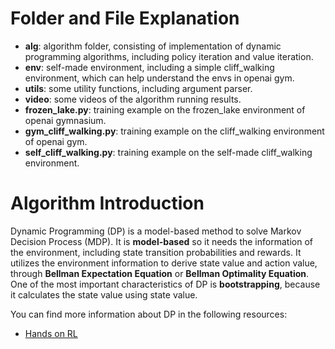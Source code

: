 # Folder and File Explanation

- **alg**: algorithm folder, consisting of implementation of dynamic programming algorithms, including policy iteration and value iteration.
- **env**: self-made environment, including a simple cliff_walking environment, which can help understand the envs in openai gym.
- **utils**: some utility functions, including argument parser.
- **video**: some videos of the algorithm running results.
- **frozen_lake.py**: training example on the frozen_lake environment of openai gymnasium.
- **gym_cliff_walking.py**: training example on the cliff_walking environment of openai gym.
- **self_cliff_walking.py**: training example on the self-made cliff_walking environment.

# Algorithm Introduction

Dynamic Programming (DP) is a model-based method to solve Markov Decision Process (MDP). It is **model-based** so it needs the information of the environment, including state transition probabilities and rewards. It utilizes the environment information to derive state value and action value, through **Bellman Expectation Equation** or **Bellman Optimality Equation**. One of the most important characteristics of DP is **bootstrapping**, because it calculates the state value using state value. 

You can find more information about DP in the following resources:

- [Hands on RL](https://hrl.boyuai.com/chapter/1/%E5%8A%A8%E6%80%81%E8%A7%84%E5%88%92%E7%AE%97%E6%B3%95)
